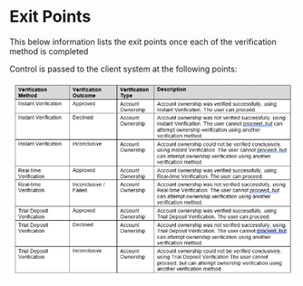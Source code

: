 
# Exit Points

This below information lists the exit points once each of the verification method is completed

Control is passed to the client system at the following points: 


<center>

 ![image](../assets/images/ExitPoints.png)

 &nbsp;

</center>